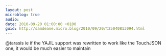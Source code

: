 ```yaml
---
layout: post
microblog: true
audio: 
date: 2010-09-20 01:00:00 +0100
guid: http://samdeane.micro.blog/2010/09/20/t25040813094.html
---
```

@tarasis ie if the YAJIL support was rewritten to work like the TouchJSON one, it would be much easier to maintain
